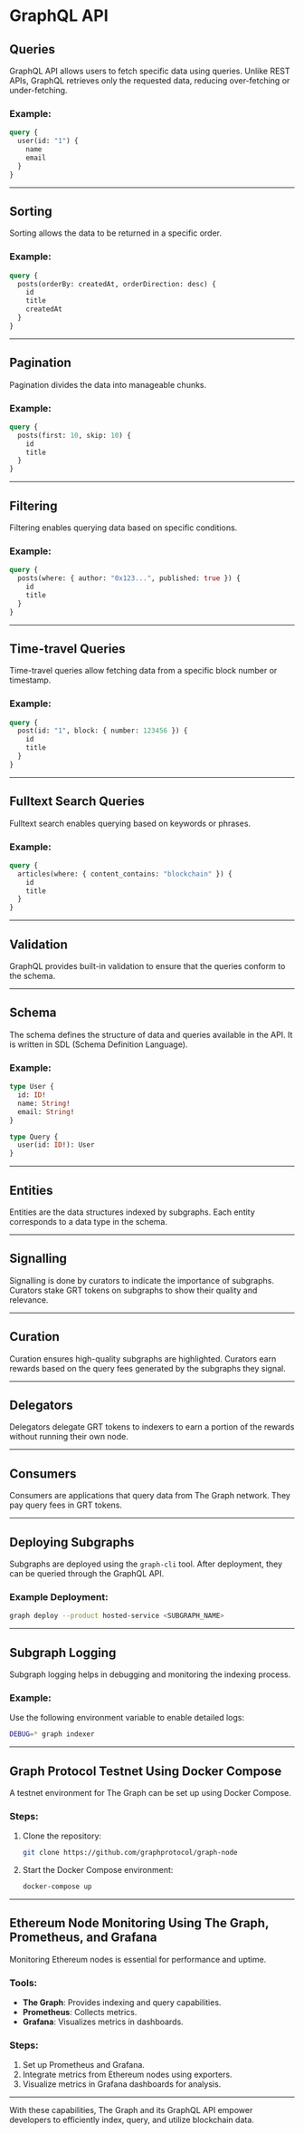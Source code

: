 # GraphQL API

## Queries
GraphQL API allows users to fetch specific data using queries. Unlike REST APIs, GraphQL retrieves only the requested data, reducing over-fetching or under-fetching.

### Example:
```graphql
query {
  user(id: "1") {
    name
    email
  }
}
```

---

## Sorting
Sorting allows the data to be returned in a specific order.

### Example:
```graphql
query {
  posts(orderBy: createdAt, orderDirection: desc) {
    id
    title
    createdAt
  }
}
```

---

## Pagination
Pagination divides the data into manageable chunks.

### Example:
```graphql
query {
  posts(first: 10, skip: 10) {
    id
    title
  }
}
```

---

## Filtering
Filtering enables querying data based on specific conditions.

### Example:
```graphql
query {
  posts(where: { author: "0x123...", published: true }) {
    id
    title
  }
}
```

---

## Time-travel Queries
Time-travel queries allow fetching data from a specific block number or timestamp.

### Example:
```graphql
query {
  post(id: "1", block: { number: 123456 }) {
    id
    title
  }
}
```

---

## Fulltext Search Queries
Fulltext search enables querying based on keywords or phrases.

### Example:
```graphql
query {
  articles(where: { content_contains: "blockchain" }) {
    id
    title
  }
}
```

---

## Validation
GraphQL provides built-in validation to ensure that the queries conform to the schema.

---

## Schema
The schema defines the structure of data and queries available in the API. It is written in SDL (Schema Definition Language).

### Example:
```graphql
type User {
  id: ID!
  name: String!
  email: String!
}

type Query {
  user(id: ID!): User
}
```

---

## Entities
Entities are the data structures indexed by subgraphs. Each entity corresponds to a data type in the schema.

---

## Signalling
Signalling is done by curators to indicate the importance of subgraphs. Curators stake GRT tokens on subgraphs to show their quality and relevance.

---

## Curation
Curation ensures high-quality subgraphs are highlighted. Curators earn rewards based on the query fees generated by the subgraphs they signal.

---

## Delegators
Delegators delegate GRT tokens to indexers to earn a portion of the rewards without running their own node.

---

## Consumers
Consumers are applications that query data from The Graph network. They pay query fees in GRT tokens.

---

## Deploying Subgraphs
Subgraphs are deployed using the `graph-cli` tool. After deployment, they can be queried through the GraphQL API.

### Example Deployment:
```bash
graph deploy --product hosted-service <SUBGRAPH_NAME>
```

---

## Subgraph Logging
Subgraph logging helps in debugging and monitoring the indexing process.

### Example:
Use the following environment variable to enable detailed logs:
```bash
DEBUG=* graph indexer
```

---

## Graph Protocol Testnet Using Docker Compose
A testnet environment for The Graph can be set up using Docker Compose.

### Steps:
1. Clone the repository:
   ```bash
   git clone https://github.com/graphprotocol/graph-node
   ```
2. Start the Docker Compose environment:
   ```bash
   docker-compose up
   ```

---

## Ethereum Node Monitoring Using The Graph, Prometheus, and Grafana
Monitoring Ethereum nodes is essential for performance and uptime.

### Tools:
- **The Graph**: Provides indexing and query capabilities.
- **Prometheus**: Collects metrics.
- **Grafana**: Visualizes metrics in dashboards.

### Steps:
1. Set up Prometheus and Grafana.
2. Integrate metrics from Ethereum nodes using exporters.
3. Visualize metrics in Grafana dashboards for analysis.

---

With these capabilities, The Graph and its GraphQL API empower developers to efficiently index, query, and utilize blockchain data.

